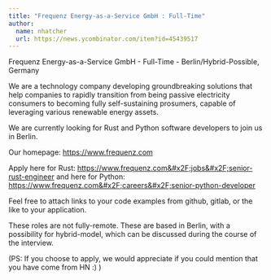 ```yaml
---
title: "Frequenz Energy-as-a-Service GmbH : Full-Time"
author:
  name: nhatcher
  url: https://news.ycombinator.com/item?id=45439517
---
```

Frequenz Energy-as-a-Service GmbH - Full-Time - Berlin&#x2F;Hybrid-Possible, Germany

We are a technology company developing groundbreaking solutions that help companies to rapidly transition from being passive electricity consumers to becoming fully self-sustaining prosumers, capable of leveraging various renewable energy assets.

We are currently looking for Rust and Python software developers to join us in Berlin.

Our homepage: <a href="https:&#x2F;&#x2F;www.frequenz.com" rel="nofollow">https:&#x2F;&#x2F;www.frequenz.com</a>

Apply here for Rust: <a href="https:&#x2F;&#x2F;www.frequenz.com&#x2F;jobs&#x2F;senior-rust-engineer" rel="nofollow">https:&#x2F;&#x2F;www.frequenz.com&#x2F;jobs&#x2F;senior-rust-engineer</a> and here for Python: <a href="https:&#x2F;&#x2F;www.frequenz.com&#x2F;careers&#x2F;senior-python-developer" rel="nofollow">https:&#x2F;&#x2F;www.frequenz.com&#x2F;careers&#x2F;senior-python-developer</a>

Feel free to attach links to your code examples from github, gitlab, or the like to your application.

These roles are not fully-remote. These are based in Berlin, with a possibility for hybrid-model, which can be discussed during the course of the interview.

(PS: If you choose to apply, we would appreciate if you could mention that you have come from HN :) )
<JobApplication />
